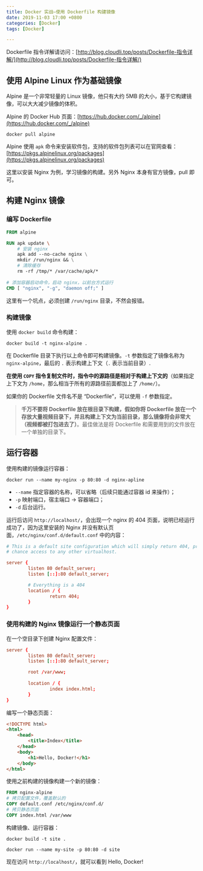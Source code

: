 ```yaml
---
title: Docker 实战—使用 Dockerfile 构建镜像
date: 2019-11-03 17:00 +0800
categories: [Docker]
tags: [Docker]

---
```


Dockerfile 指令详解请访问：[http://blog.cloudli.top/posts/Dockerfile-指令详解/](http://blog.cloudli.top/posts/Dockerfile-指令详解/)

## 使用 Alpine Linux 作为基础镜像

Alpine 是一个非常轻量的 Linux 镜像，他只有大约 5MB 的大小，基于它构建镜像，可以大大减少镜像的体积。

Alpine 的 Docker Hub 页面：[https://hub.docker.com/_/alpine](https://hub.docker.com/_/alpine)

```shell
docker pull alpine
```

Alpine 使用 `apk` 命令来安装软件包，支持的软件包列表可以在官网查看：[https://pkgs.alpinelinux.org/packages](https://pkgs.alpinelinux.org/packages)

这里以安装 Nginx 为例，学习镜像的构建。另外 Nginx 本身有官方镜像，pull 即可。

## 构建 Nginx 镜像

### 编写 Dockerfile

```dockerfile
FROM alpine

RUN apk update \
    # 安装 nginx
    apk add --no-cache nginx \
    mkdir /run/nginx && \
    # 清除缓存
    rm -rf /tmp/* /var/cache/apk/*
    
# 添加容器启动命令，启动 nginx，以前台方式运行
CMD [ "nginx", "-g", "daemon off;" ]
```

这里有一个坑点，必须创建 `/run/nginx` 目录，不然会报错。

### 构建镜像

使用 `docker build` 命令构建：

```shell
docker build -t nginx-alpine .
```

在 Dockerfile 目录下执行以上命令即可构建镜像。`-t` 参数指定了镜像名称为 `nginx-alpine`，最后的 `.` 表示构建上下文（`.` 表示当前目录）.

**在使用 `COPY` 指令复制文件时，指令中的源路径是相对于构建上下文的**（如果指定上下文为 `/home`，那么相当于所有的源路径前面都加上了 `/home/`）。

如果你的 Dockerfile 文件名不是 “Dockerfile”，可以使用 `-f` 参数指定。

> **千万不要将 Dockerfile 放在根目录下构建，假如你将 Dockerfile 放在一个存放大量视频目录下，并且构建上下文为当前目录，那么镜像将会非常大（视频都被打包进去了）**。最佳做法是将 Dockerfile 和需要用到的文件放在一个单独的目录下。

## 运行容器

使用构建的镜像运行容器：

```shell
docker run --name my-nginx -p 80:80 -d nginx-apline
```

- `--name` 指定容器的名称，可以省略（后续只能通过容器 id 来操作）；
- `-p` 映射端口，宿主端口 -> 容器端口；
- `-d` 后台运行。

运行后访问 `http://localhost/`，会出现一个 nginx 的 404 页面，说明已经运行成功了，因为这里安装的 Nginx 并没有默认页面，`/etc/nginx/conf.d/default.conf` 中的内容：

```conf
# This is a default site configuration which will simply return 404, preventing
# chance access to any other virtualhost.

server {
        listen 80 default_server;
        listen [::]:80 default_server;

        # Everything is a 404
        location / {
                return 404;
        }
}
```

### 使用构建的 Nginx 镜像运行一个静态页面

在一个空目录下创建 Nginx 配置文件：

```conf
server {
        listen 80 default_server;
        listen [::]:80 default_server;

        root /var/www;
        
        location / {
                index index.html;
        }
}
```

编写一个静态页面：

```html
<!DOCTYPE html>
<html>
    <head>
        <title>Index</title>
    </head>
    <body>
        <h1>Hello, Docker!</h1>
    </body>
</html>
```

使用之前构建的镜像构建一个新的镜像：

```dockerfile
FROM nginx-alpine
# 拷贝配置文件，覆盖默认的
COPY default.conf /etc/nginx/conf.d/
# 拷贝静态页面
COPY index.html /var/www
```

构建镜像、运行容器：

```shell
docker build -t site .
```

```shell
docker run --name my-site -p 80:80 -d site
```

现在访问 `http://localhost/`，就可以看到 Hello, Docker!
